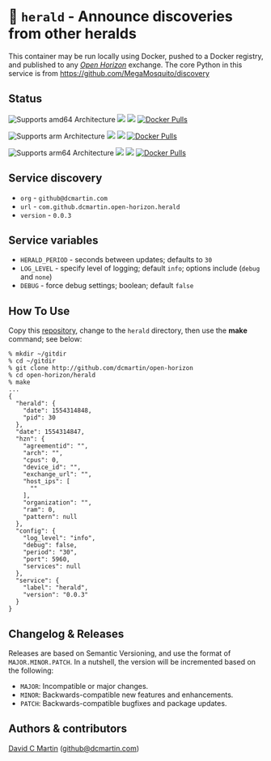 #  	&#128239; `herald` - Announce discoveries from other heralds

This container may be run locally using Docker, pushed to a Docker registry, and published to any [_Open Horizon_][open-horizon] exchange.  The core Python in this service is from https://github.com/MegaMosquito/discovery

## Status

![Supports amd64 Architecture][amd64-shield]
[![](https://images.microbadger.com/badges/image/dcmartin/amd64_com.github.dcmartin.open-horizon.herald.svg)](https://microbadger.com/images/dcmartin/amd64_com.github.dcmartin.open-horizon.herald "Get your own image badge on microbadger.com")
[![](https://images.microbadger.com/badges/version/dcmartin/amd64_com.github.dcmartin.open-horizon.herald.svg)](https://microbadger.com/images/dcmartin/amd64_com.github.dcmartin.open-horizon.herald "Get your own version badge on microbadger.com")
[![Docker Pulls][pulls-amd64]][docker-amd64]

[docker-amd64]: https://hub.docker.com/r/dcmartin/amd64_com.github.dcmartin.open-horizon.herald
[pulls-amd64]: https://img.shields.io/docker/pulls/dcmartin/amd64_com.github.dcmartin.open-horizon.herald.svg

![Supports arm Architecture][arm-shield]
[![](https://images.microbadger.com/badges/image/dcmartin/arm_com.github.dcmartin.open-horizon.herald.svg)](https://microbadger.com/images/dcmartin/arm_com.github.dcmartin.open-horizon.herald "Get your own image badge on microbadger.com")
[![](https://images.microbadger.com/badges/version/dcmartin/arm_com.github.dcmartin.open-horizon.herald.svg)](https://microbadger.com/images/dcmartin/arm_com.github.dcmartin.open-horizon.herald "Get your own version badge on microbadger.com")
[![Docker Pulls][pulls-arm]][docker-arm]

[docker-arm]: https://hub.docker.com/r/dcmartin/arm_com.github.dcmartin.open-horizon.herald
[pulls-arm]: https://img.shields.io/docker/pulls/dcmartin/arm_com.github.dcmartin.open-horizon.herald.svg

![Supports arm64 Architecture][arm64-shield]
[![](https://images.microbadger.com/badges/image/dcmartin/arm64_com.github.dcmartin.open-horizon.herald.svg)](https://microbadger.com/images/dcmartin/arm64_com.github.dcmartin.open-horizon.herald "Get your own image badge on microbadger.com")
[![](https://images.microbadger.com/badges/version/dcmartin/arm64_com.github.dcmartin.open-horizon.herald.svg)](https://microbadger.com/images/dcmartin/arm64_com.github.dcmartin.open-horizon.herald "Get your own version badge on microbadger.com")
[![Docker Pulls][pulls-arm64]][docker-arm64]

[docker-arm64]: https://hub.docker.com/r/dcmartin/arm64_com.github.dcmartin.open-horizon.herald
[pulls-arm64]: https://img.shields.io/docker/pulls/dcmartin/arm64_com.github.dcmartin.open-horizon.herald.svg

[arm64-shield]: https://img.shields.io/badge/arm64-yes-green.svg
[amd64-shield]: https://img.shields.io/badge/amd64-yes-green.svg
[arm-shield]: https://img.shields.io/badge/arm-yes-green.svg

## Service discovery
+ `org` - `github@dcmartin.com`
+ `url` - `com.github.dcmartin.open-horizon.herald`
+ `version` - `0.0.3`

## Service variables
+ `HERALD_PERIOD` - seconds between updates; defaults to `30`
+ `LOG_LEVEL` - specify level of logging; default `info`; options include (`debug` and `none`)
+ `DEBUG` - force debug settings; boolean; default `false`

## How To Use

Copy this [repository][repository], change to the `herald` directory, then use the **make** command; see below:

```
% mkdir ~/gitdir
% cd ~/gitdir
% git clone http://github.com/dcmartin/open-horizon
% cd open-horizon/herald
% make
...
{
  "herald": {
    "date": 1554314848,
    "pid": 30
  },
  "date": 1554314847,
  "hzn": {
    "agreementid": "",
    "arch": "",
    "cpus": 0,
    "device_id": "",
    "exchange_url": "",
    "host_ips": [
      ""
    ],
    "organization": "",
    "ram": 0,
    "pattern": null
  },
  "config": {
    "log_level": "info",
    "debug": false,
    "period": "30",
    "port": 5960,
    "services": null
  },
  "service": {
    "label": "herald",
    "version": "0.0.3"
  }
}
```

## Changelog & Releases

Releases are based on Semantic Versioning, and use the format
of ``MAJOR.MINOR.PATCH``. In a nutshell, the version will be incremented
based on the following:

- ``MAJOR``: Incompatible or major changes.
- ``MINOR``: Backwards-compatible new features and enhancements.
- ``PATCH``: Backwards-compatible bugfixes and package updates.

## Authors & contributors

[David C Martin][dcmartin] (github@dcmartin.com)

[userinput]: ../herald/userinput.json
[service-json]: ../herald/service.json
[build-json]: ../herald/build.json
[dockerfile]: ../herald/Dockerfile


[dcmartin]: https://github.com/dcmartin
[issue]: https://github.com/dcmartin/open-horizon/issues
[macos-install]: http://pkg.bluehorizon.network/macos
[open-horizon]: http://github.com/open-horizon/
[repository]: https://github.com/dcmartin/open-horizon
[setup]: ../setup/README.md
